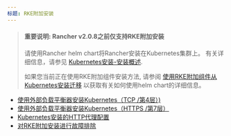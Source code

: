```yaml
---
标题: RKE附加安装
---
```


> #### **重要说明: Rancher v2.0.8之前仅支持RKE附加安装**
>
> 请使用Rancher helm chart将Rancher安装在Kubernetes集群上。 有关详细信息，请参见 [Kubernetes安装-安装概述](/docs/installation/k8s-install/#installation-outline).
>
> 如果您当前正在使用RKE附加组件安装方法, 请参阅 [使用RKE附加组件从Kubernetes安装迁移](/docs/upgrades/upgrades/migrating-from-rke-add-on/) 以获取有关如何使用helm chart的详细信息。

- [使用外部负载平衡器安装Kubernetes（TCP /第4层）)](/docs/installation/options/rke-add-on/layer-4-lb)
- [使用外部负载平衡器安装Kubernetes（HTTPS /第7层）](/docs/installation/options/rke-add-on/layer-7-lb)
- [Kubernetes安装的HTTP代理配置](/docs/installation/options/rke-add-on/proxy/)
- [对RKE附加安装进行故障排除](/docs/installation/options/rke-add-on/troubleshooting/)
